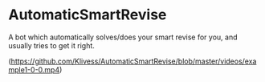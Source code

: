 # AutomaticSmartRevise
A bot which automatically solves/does your smart revise for you, and usually tries to get it right.

(https://github.com/Klivess/AutomaticSmartRevise/blob/master/videos/example1-0-0.mp4)
